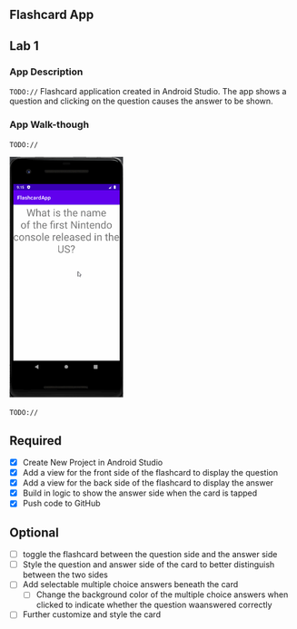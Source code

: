 ## Flashcard App

## Lab 1

### App Description
`TODO://` Flashcard application created in Android Studio. The app shows a question and clicking on the question causes the answer to be shown.

### App Walk-though
`TODO://`

<img src="https://github.com/judylee05/Flashcard_App/blob/master/flashcard_app.gif" width=200><br>

`TODO://` 

## Required
- [x] Create New Project in Android Studio
- [x] Add a view for the front side of the flashcard to display the question
- [x] Add a view for the back side of the flashcard to display the answer
- [x] Build in logic to show the answer side when the card is tapped
- [x] Push code to GitHub
## Optional
- [ ] toggle the flashcard between the question side and the answer side
- [ ] Style the question and answer side of the card to better distinguish between the two sides
- [ ] Add selectable multiple choice answers beneath the card
   - [ ] Change the background color of the multiple choice answers when clicked to indicate whether the question waanswered correctly
- [ ] Further customize and style the card
